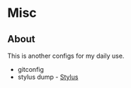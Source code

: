 # Misc

## About

This is another configs for my daily use.

- gitconfig
- stylus dump - [Stylus](https://github.com/openstyles/stylus/)
